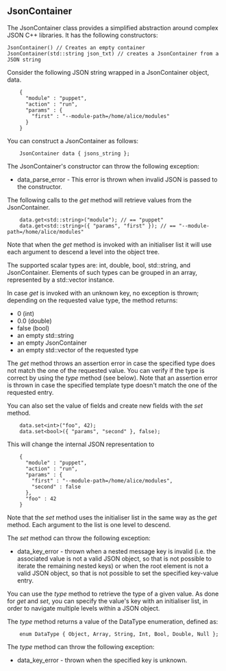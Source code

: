 ## JsonContainer

The JsonContainer class provides a simplified abstraction around complex JSON C++
libraries. It has the following constructors:

    JsonContainer() // Creates an empty container
    JsonContainer(std::string json_txt) // creates a JsonContainer from a JSON string

Consider the following JSON string wrapped in a JsonContainer object, data.

```
    {
      "module" : "puppet",
      "action" : "run",
      "params" : {
        "first" : "--module-path=/home/alice/modules"
      }
    }
```

You can construct a JsonContainer as follows:

```
    JsonContainer data { jsons_string };
```

The JsonContainer's constructor can throw the following exception:

 - data_parse_error - This error is thrown when invalid JSON is passed to the constructor.

The following calls to the _get_ method will retrieve values from the JsonContainer.

```
    data.get<std::string>("module"); // == "puppet"
    data.get<std::string>({ "params", "first" }); // == "--module-path=/home/alice/modules"
```

Note that when the _get_ method is invoked with an initialiser list it will use
each argument to descend a level into the object tree.

The supported scalar types are: int, double, bool, std::string, and JsonContainer.
Elements of such types can be grouped in an array, represented by a std::vector
instance.

In case _get_ is invoked with an unknown key, no exception is thrown; depending
on the requested value type, the method returns:

 - 0 (int)
 - 0.0 (double)
 - false (bool)
 - an empty std::string
 - an empty JsonContainer
 - an empty std::vector of the requested type

The _get_ method throws an assertion error in case the specified type does not
match the one of the requested value. You can verify if the type is correct by
using the _type_ method (see below). Note that an assertion error is thrown in
case the specified template type doesn't match the one of the requested entry.

You can also set the value of fields and create new fields with the _set_ method.
```
    data.set<int>("foo", 42);
    data.set<bool>({ "params", "second" }, false);
```

This will change the internal JSON representation to

```
    {
      "module" : "puppet",
      "action" : "run",
      "params" : {
        "first" : "--module-path=/home/alice/modules",
        "second" : false
      },
      "foo" : 42
    }
```

Note that the _set_ method uses the initialiser list in the same way as the _get_
method. Each argument to the list is one level to descend.

The _set_ method can throw the following exception:

 - data_key_error - thrown when a nested message key is invalid (i.e. the
 associated value is not a valid JSON object, so that is not possible to
 iterate the remaining nested keys) or when the root element is not a valid
 JSON object, so that is not possible to set the specified key-value entry.

You can use the _type_ method to retrieve the type of a given value. As done for
_get_ and _set_, you can specify the value's key with an initialiser list, in
order to navigate multiple levels within a JSON object.

The _type_ method returns a value of the DataType enumeration, defined as:

```
    enum DataType { Object, Array, String, Int, Bool, Double, Null };
```

The _type_ method can throw the following exception:

 - data_key_error - thrown when the specified key is unknown.
